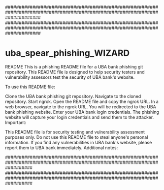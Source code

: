 #############################################################################################################################
#############################################################################################################################
# uba_spear_phishing_WIZARD
README
This is a phishing README file for a UBA bank phishing git repository. This README file is designed to help security testers and vulnerability assessors test the security of UBA bank's website.

To use this README file:

Clone the UBA bank phishing git repository.
Navigate to the cloned repository.
Start ngrok.
Open the README file and copy the ngrok URL.
In a web browser, navigate to the ngrok URL.
You will be redirected to the UBA bank phishing website.
Enter your UBA bank login credentials.
The phishing website will capture your login credentials and send them to the attacker.
Important:

This README file is for security testing and vulnerability assessment purposes only.
Do not use this README file to steal anyone's personal information.
If you find any vulnerabilities in UBA bank's website, please report them to UBA bank immediately.
Additional notes:

##########################################################################################################################
##########################################################################################################################
